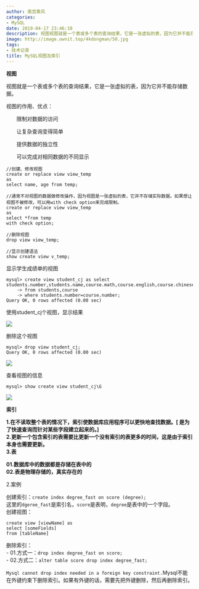 ```yaml
---
author: 南宫乘风
categories:
- MySQL
date: 2019-04-17 23:46:10
description: 视图视图就是一个表或多个表的查询结果，它是一张虚拟的表，因为它并不能存储数据。视图的作用、优点：限制对数据的访问让复杂查询变得简单提供数据的独立性可以完成对相同数据的不同显示创建、修改视图通常不对视图。。。。。。。
image: http://image.ownit.top/4kdongman/50.jpg
tags:
- 技术记录
title: MySQL视图及索引
---
```


<!--more-->

**视图**

视图就是一个表或多个表的查询结果，它是一张虚拟的表，因为它并不能存储数据。

视图的作用、优点：

　　限制对数据的访问

　　让复杂查询变得简单

　　提供数据的独立性

　　可以完成对相同数据的不同显示

```
//创建、修改视图
create or replace view view_temp
as
select name, age from temp;

//通常不对视图的数据做修改操作，因为视图是一张虚拟的表，它并不存储实际数据。如果想让视图不被修改，可以用with check option来完成限制。
create or replace view view_temp
as 
select *from temp
with check option;

//删除视图
drop view view_temp;

//显示创建语法
show create view v_temp;
```

显示学生成绩单的视图

```
mysql> create view student_cj as select students.number,students.name,course.math,course.english,course.chinese
    -> from students,course
    -> where students.number=course.number;
Query OK, 0 rows affected (0.00 sec)
```

使用student\_cj个视图，显示结果

![](http://image.ownit.top/csdn/20190417212343364.png)

删除这个视图

```
mysql> drop view student_cj;
Query OK, 0 rows affected (0.00 sec)
```

![](http://image.ownit.top/csdn/20190417212641238.png)

查看视图的信息

```
mysql> show create view student_cj\G
```

![](http://image.ownit.top/csdn/20190417212918556.png)

**索引**

**1.在不读取整个表的情况下，索引使数据库应用程序可以更快地查找数据。\[ 是为了快速查询而针对某些字段建立起来的。\]  
2.更新一个包含索引的表需要比更新一个没有索引的表更多的时间，这是由于索引本身也需要更新。  
3.表**

**01.数据库中的数据都是存储在表中的  
02.表是物理存储的，真实存在的**

2.案例

创建索引：`create index degree_fast on score (degree);`   
这里的`dgeree_fast`是索引名，`score`是表明，`degree`是表中的一个字段。   
创建视图：

```
create view [viewName] as 
select [someFields]
from [tableName]
```

删除索引：   
\- 01.方式一：`drop index degree_fast on score;`   
\- 02.方式二：`alter table score drop index degree_fast;`

`Mysql cannot drop index needed in a foreign key constraint.`Mysql不能在外键约束下删除索引。如果有外键的话，需要先把外键删除，然后再删除索引。